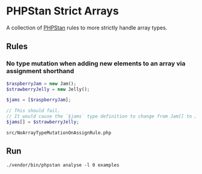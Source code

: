 # PHPStan Strict Arrays 

A collection of [PHPStan](https://phpstan.org/) rules to more strictly handle array types. 

## Rules

### No type mutation when adding new elements to an array via assignment shorthand

```php
$raspberryJam = new Jam();
$strawberryJelly = new Jelly();

$jams = [$raspberryJam];

// This should fail.
// It would cause the `$jams` type definition to change from Jam[] to Jam|Jelly[] 
$jams[] = $strawberryJelly;
```

`src/NoArrayTypeMutationOnAssignRule.php`

## Run

```
./vendor/bin/phpstan analyse -l 0 examples
```

